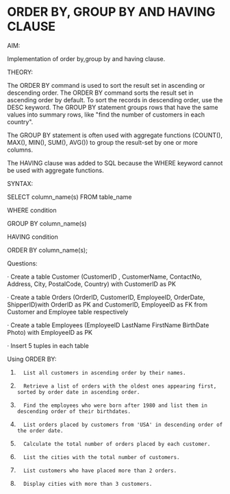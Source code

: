 <h1>ORDER BY, GROUP BY AND HAVING CLAUSE</h1>
AIM:

 Implementation of order by,group by and having clause.

THEORY:

 The ORDER BY command is used to sort the result set in ascending or descending order. The ORDER BY command sorts the result set in ascending order by default. To sort the records in descending order, use the DESC keyword. The GROUP BY statement groups rows that have the same values into summary rows, like "find the number of customers in each country".

 The GROUP BY statement is often used with aggregate functions (COUNT(), MAX(), MIN(), SUM(), AVG()) to group the result-set by one or more columns.

 The HAVING clause was added to SQL because the WHERE keyword cannot be used with aggregate functions.

SYNTAX:

SELECT column_name(s) FROM table_name

WHERE condition

GROUP BY column_name(s)

HAVING condition

ORDER BY column_name(s);

Questions:

·         Create a table Customer (CustomerID , CustomerName, ContactNo, Address, City, PostalCode, Country) with CustomerID as PK

·         Create a table Orders (OrderID, CustomerID, EmployeeID, OrderDate, ShipperID)with OrderID as PK and CustomerID, EmployeeID as FK from Customer and Employee table respectively

·         Create a table Employees (EmployeeID LastName FirstName BirthDate Photo) with EmployeeID as PK

·         Insert 5 tuples in each table

Using ORDER BY:

1.       List all customers in ascending order by their names.

2.       Retrieve a list of orders with the oldest ones appearing first, sorted by order date in ascending order.

3.       Find the employees who were born after 1980 and list them in descending order of their birthdates.

4.       List orders placed by customers from 'USA' in descending order of the order date.

5.       Calculate the total number of orders placed by each customer.

6.       List the cities with the total number of customers.

7.       List customers who have placed more than 2 orders.

8.       Display cities with more than 3 customers.
